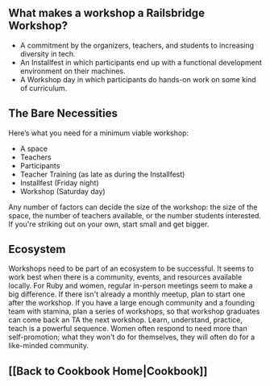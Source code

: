 ## What makes a workshop a Railsbridge Workshop?
* A commitment by the organizers, teachers, and students to increasing diversity in tech.
* An Installfest in which participants end up with a functional development environment on their machines.
* A Workshop day in which participants do hands-on work on some kind of curriculum.

## The Bare Necessities 
Here’s what you need for a minimum viable workshop:
* A space
* Teachers
* Participants 
* Teacher Training (as late as during the Installfest)
* Installfest (Friday night)
* Workshop (Saturday day)

Any number of factors can decide the size of the workshop: the size of the space, the number of teachers available, or the number students interested. If you're striking out on your own, start small and get bigger. 

## Ecosystem
Workshops need to be part of an ecosystem to be successful. It seems to work best when there is a community, events, and resources available locally. For Ruby and women, regular in-person meetings seem to make a big difference. If there isn't already a monthly meetup, plan to start one after the workshop. If you have a large enough community and a founding team with stamina, plan a series of workshops, so that workshop graduates can come back an TA the next workshop. Learn, understand, practice, teach is a powerful sequence. Women often respond to need more than self-promotion; what they won't do for themselves, they will often do for a like-minded community.

## [[Back to Cookbook Home|Cookbook]]